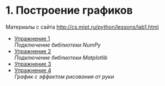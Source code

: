 # 1. Построение графиков

Материалы с сайта http://cs.mipt.ru/python/lessons/lab1.html

- [Упражнение 1](ex_01.py)  
    *Подключение библиотеки NumPy* 
- [Упражнение 2](ex_02.py)  
    *Подключение библиотеки Matplotlib* 
- [Упражнение 3](ex_03.py)  
- [Упражнение 4](ex_04.py)  
    *График с эффектом рисования от руки* 
